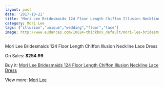 ```yaml
---
layout: post
date: '2017-10-21'
title: "Mori Lee Bridesmaids 124 Floor Length Chiffon Illusion Neckline Lace Dress"
category: Mori Lee
tags: ["illusion","unique","wedding","floor","lace"]
image: http://www.eudances.com/10824-thickbox_default/mori-lee-bridesmaids-124-floor-length-chiffon-illusion-neckline-lace-dress.jpg
---
```

Mori Lee Bridesmaids 124 Floor Length Chiffon Illusion Neckline Lace Dress

On Sales: **$254.99**
<a href="https://www.eudances.com/en/mori-lee/3460-mori-lee-bridesmaids-124-floor-length-chiffon-illusion-neckline-lace-dress.html"><amp-img layout="responsive" width="600" height="600" src="//www.eudances.com/10824-thickbox_default/mori-lee-bridesmaids-124-floor-length-chiffon-illusion-neckline-lace-dress.jpg" alt="Mori Lee Bridesmaids 124 Floor Length Chiffon Illusion Neckline Lace Dress 0" /></a>
<a href="https://www.eudances.com/en/mori-lee/3460-mori-lee-bridesmaids-124-floor-length-chiffon-illusion-neckline-lace-dress.html"><amp-img layout="responsive" width="600" height="600" src="//www.eudances.com/10828-thickbox_default/mori-lee-bridesmaids-124-floor-length-chiffon-illusion-neckline-lace-dress.jpg" alt="Mori Lee Bridesmaids 124 Floor Length Chiffon Illusion Neckline Lace Dress 1" /></a>
<a href="https://www.eudances.com/en/mori-lee/3460-mori-lee-bridesmaids-124-floor-length-chiffon-illusion-neckline-lace-dress.html"><amp-img layout="responsive" width="600" height="600" src="//www.eudances.com/10827-thickbox_default/mori-lee-bridesmaids-124-floor-length-chiffon-illusion-neckline-lace-dress.jpg" alt="Mori Lee Bridesmaids 124 Floor Length Chiffon Illusion Neckline Lace Dress 2" /></a>
<a href="https://www.eudances.com/en/mori-lee/3460-mori-lee-bridesmaids-124-floor-length-chiffon-illusion-neckline-lace-dress.html"><amp-img layout="responsive" width="600" height="600" src="//www.eudances.com/10826-thickbox_default/mori-lee-bridesmaids-124-floor-length-chiffon-illusion-neckline-lace-dress.jpg" alt="Mori Lee Bridesmaids 124 Floor Length Chiffon Illusion Neckline Lace Dress 3" /></a>
<a href="https://www.eudances.com/en/mori-lee/3460-mori-lee-bridesmaids-124-floor-length-chiffon-illusion-neckline-lace-dress.html"><amp-img layout="responsive" width="600" height="600" src="//www.eudances.com/10825-thickbox_default/mori-lee-bridesmaids-124-floor-length-chiffon-illusion-neckline-lace-dress.jpg" alt="Mori Lee Bridesmaids 124 Floor Length Chiffon Illusion Neckline Lace Dress 4" /></a>

Buy it: [Mori Lee Bridesmaids 124 Floor Length Chiffon Illusion Neckline Lace Dress](https://www.eudances.com/en/mori-lee/3460-mori-lee-bridesmaids-124-floor-length-chiffon-illusion-neckline-lace-dress.html "Mori Lee Bridesmaids 124 Floor Length Chiffon Illusion Neckline Lace Dress")

View more: [Mori Lee](https://www.eudances.com/en/65-mori-lee "Mori Lee")